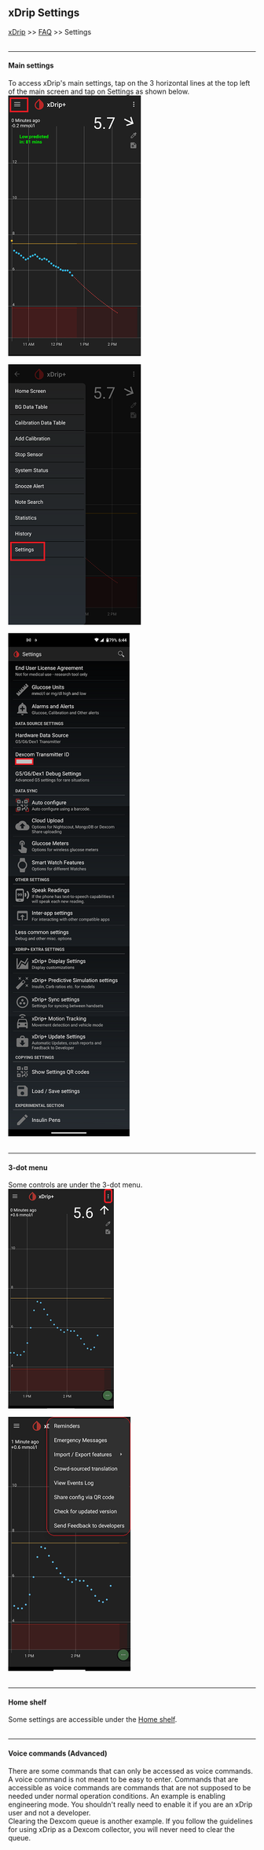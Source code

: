 ## xDrip Settings
[xDrip](../README.md) >> [FAQ](./FAQ_page.md) >> Settings  
<br/>  
  
---  
  
#### **Main settings**  
To access xDrip's main settings, tap on the 3 horizontal lines at the top left of the main screen and tap on Settings as shown below.  
![](./images/MainMenu.png)  
  
![](./images/Settings.png)  
  
![](./images/SettingsPage.png)  
<br/>  

---  

#### **3-dot menu**  
Some controls are under the 3-dot menu.  
![](./images/3dotMenu.png)  

![](./images/3dotMenu2.png)  
<br/>  
  
---  

#### **Home shelf**  
Some settings are accessible under the [Home shelf](./HomeShelf.md).  
<br/>  
  
---  
  
#### **Voice commands (Advanced)**  
There are some commands that can only be accessed as voice commands.  
A voice command is not meant to be easy to enter.  Commands that are accessible as voice commands are commands that are not supposed to be needed under normal operation conditions.  An example is enabling engineering mode.  You shouldn't really need to enable it if you are an xDrip user and not a developer.  
Clearing the Dexcom queue is another example.  If you follow the guidelines for using xDrip as a Dexcom collector, you will never need to clear the queue.  
  

  
